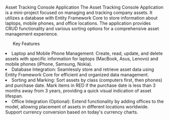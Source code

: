 Asset Tracking Console Application
The Asset Tracking Console Application is a mini-project focused on managing and tracking company assets. It utilizes a database with Entity Framework Core to store information about laptops, mobile phones, and office locations. The application provides CRUD functionality and various sorting options for a comprehensive asset management experience.

<ul>Key Features</ul>
<li>Laptop and Mobile Phone Management: Create, read, update, and delete assets with specific information for laptops (MacBook, Asus, Lenovo) and mobile phones (iPhone, Samsung, Nokia).</li>
<li>	Database Integration: Seamlessly store and retrieve asset data using Entity Framework Core for efficient and organized data management.</li>
<li>	Sorting and Marking: Sort assets by class (computers first, then phones) and purchase date. Mark items in RED if the purchase date is less than 3 months away from 3 years, providing a quick visual indication of asset lifespan.</li>
<li>	Office Integration (Optional): Extend functionality by adding offices to the model, allowing placement of assets in different locations worldwide. Support currency conversion based on today's currency charts.</li>
